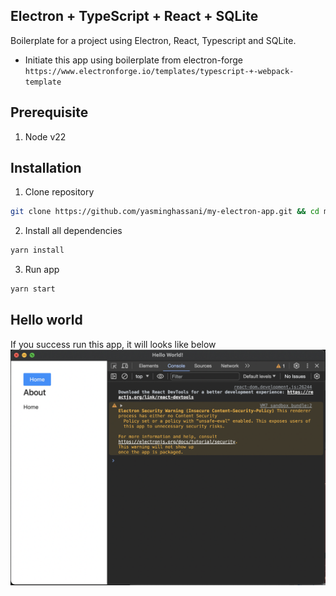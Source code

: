 ## Electron + TypeScript + React + SQLite

Boilerplate for a project using Electron, React, Typescript and SQLite.

- Initiate this app using boilerplate from electron-forge
`https://www.electronforge.io/templates/typescript-+-webpack-template`

## Prerequisite

1. Node v22

## Installation

1. Clone repository
```bash
git clone https://github.com/yasminghassani/my-electron-app.git && cd my-electron-app
```

2. Install all dependencies
```bash
yarn install
```

3. Run app
```bash
yarn start
```

## Hello world
If you success run this app, it will looks like below
![HelloWordl](./public/img/HelloWorld.png)
